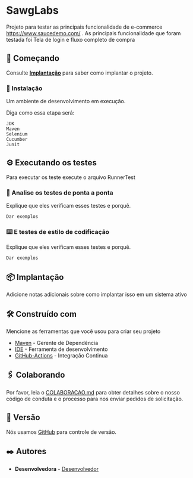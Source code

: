 # SawgLabs

Projeto para testar as principais funcionalidade de e-commerce https://www.saucedemo.com/ .
As principais funcionalidade que foram testada foi Tela de login e fluxo completo de compra

## 🚀 Começando


Consulte **[Implantação](https://github.com/CarolinaQATester/SawgLabs)** para saber como implantar o projeto.


### 🔧 Instalação

Um ambiente de desenvolvimento em execução.

Diga como essa etapa será:

```
JDK
Maven
Selenium
Cucumber
Junit
```


## ⚙️ Executando os testes

Para executar os teste execute o arquivo RunnerTest

### 🔩 Analise os testes de ponta a ponta

Explique que eles verificam esses testes e porquê.

```
Dar exemplos
```

### ⌨️ E testes de estilo de codificação

Explique que eles verificam esses testes e porquê.

```
Dar exemplos
```

## 📦 Implantação

Adicione notas adicionais sobre como implantar isso em um sistema ativo

## 🛠️ Construído com

Mencione as ferramentas que você usou para criar seu projeto


* [Maven](https://maven.apache.org/) - Gerente de Dependência
* [IDE](https://www.jetbrains.com/idea/) - Ferramenta de desenvolvimento
* [GitHub-Actions](https://github.com/CarolinaQATester/SawgLabs/actions) - Integração Continua

## 🖇️ Colaborando

Por favor, leia o [COLABORACAO.md](https://gist.github.com/usuario/linkParaInfoSobreContribuicoes) para obter detalhes sobre o nosso código de conduta e o processo para nos enviar pedidos de solicitação.

## 📌 Versão

Nós usamos [GitHub](https://github.com/) para controle de versão. 

## ✒️ Autores

* **Desenvolvedora** -  [Desenvolvedor](https://github.com/CarolinaQATester)

